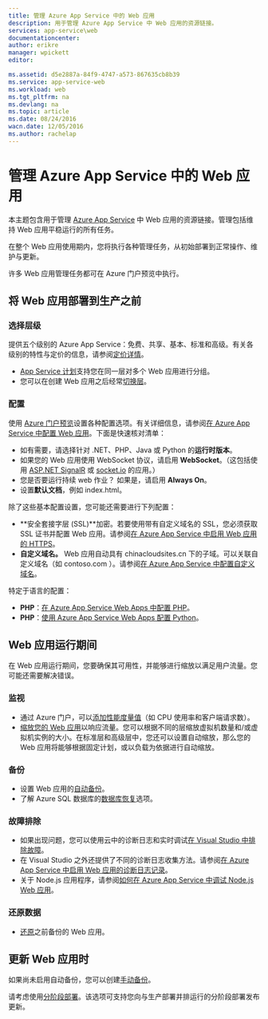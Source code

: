 ```yaml
---
title: 管理 Azure App Service 中的 Web 应用
description: 用于管理 Azure App Service 中 Web 应用的资源链接。
services: app-service\web
documentationcenter: 
author: erikre
manager: wpickett
editor: 

ms.assetid: d5e2887a-84f9-4747-a573-867635cb8b39
ms.service: app-service-web
ms.workload: web
ms.tgt_pltfrm: na
ms.devlang: na
ms.topic: article
ms.date: 08/24/2016
wacn.date: 12/05/2016
ms.author: rachelap
---
```


# 管理 Azure App Service 中的 Web 应用
本主题包含用于管理 [Azure App Service](./app-service-changes-existing-services.md) 中 Web 应用的资源链接。管理包括维持 Web 应用平稳运行的所有任务。

在整个 Web 应用使用期内，您将执行各种管理任务，从初始部署到正常操作、维护与更新。

许多 Web 应用管理任务都可在 Azure 门户预览中执行。

## 将 Web 应用部署到生产之前
### 选择层级
提供五个级别的 Azure App Service：免费、共享、基本、标准和高级。有关各级别的特性与定价的信息，请参阅[定价详情](https://www.azure.cn/pricing/details/app-service/)。

* [App Service 计划](../app-service/azure-web-sites-web-hosting-plans-in-depth-overview.md)支持您在同一层对多个 Web 应用进行分组。
* 您可以在创建 Web 应用之后经常[切换层](./web-sites-scale.md)。

### 配置
使用 [Azure 门户预览](https://portal.azure.cn/)设置各种配置选项。有关详细信息，请参阅[在 Azure App Service 中配置 Web 应用](./web-sites-configure.md)。下面是快速核对清单：

* 如有需要，请选择针对 .NET、PHP、Java 或 Python 的**运行时版本**。
* 如果您的 Web 应用使用 WebSocket 协议，请启用 **WebSocket**。（这包括使用 [ASP.NET SignalR](http://www.asp.net/signalr) 或 [socket.io](./web-sites-nodejs-chat-app-socketio.md) 的应用。）
* 您是否要运行持续 web 作业？ 如果是，请启用 **Always On**。
* 设置**默认文档**，例如 index.html。

除了这些基本配置设置，您可能还需要进行下列配置：

* **安全套接字层 (SSL)**加密。若要使用带有自定义域名的 SSL，您必须获取 SSL 证书并配置 Web 应用。请参阅[在 Azure App Service 中启用 Web 应用的 HTTPS](./web-sites-configure-ssl-certificate.md)。
* **自定义域名。** Web 应用自动具有 chinacloudsites.cn 下的子域。可以关联自定义域名（如 contoso.com ）。请参阅[在 Azure App Service 中配置自定义域名](./web-sites-custom-domain-name.md)。

特定于语言的配置：

* **PHP**：[在 Azure App Service Web Apps 中配置 PHP](./web-sites-php-configure.md)。
* **PHP**：[使用 Azure App Service Web Apps 配置 Python](./web-sites-python-configure.md)。

## Web 应用运行期间
在 Web 应用运行期间，您要确保其可用性，并能够进行缩放以满足用户流量。您可能还需要解决错误。

### 监视
* 通过 Azure 门户，可以[添加性能度量值](./web-sites-monitor.md)（如 CPU 使用率和客户端请求数）。
* [缩放您的 Web 应用](./web-sites-scale.md)以响应流量。您可以根据不同的层缩放虚拟机数量和/或虚拟机实例的大小。在标准层和高级层中，您还可以设置自动缩放，那么您的 Web 应用将能够根据固定计划，或以负载为依据进行自动缩放。

### 备份
* 设置 Web 应用的[自动备份](./web-sites-backup.md)。
* 了解 Azure SQL 数据库的[数据库恢复](../sql-database/sql-database-business-continuity.md)选项。

### 故障排除
* 如果出现问题，您可以使用云中的诊断日志和实时调试[在 Visual Studio 中排除故障](./web-sites-dotnet-troubleshoot-visual-studio.md#remotedebug)。
* 在 Visual Studio 之外还提供了不同的诊断日志收集方法。请参阅[在 Azure App Service 中启用 Web 应用的诊断日志记录](./web-sites-enable-diagnostic-log.md)。
* 关于 Node.js 应用程序，请参阅[如何在 Azure App Service 中调试 Node.js Web 应用](./web-sites-nodejs-debug.md)。

### 还原数据
* [还原](./web-sites-restore.md)之前备份的 Web 应用。

## 更新 Web 应用时
如果尚未启用自动备份，您可以创建[手动备份](./web-sites-backup.md)。

请考虑使用[分阶段部署](./web-sites-staged-publishing.md)。该选项可支持您向与生产部署并排运行的分阶段部署发布更新。

<!-- Anchors. -->

[Before you deploy your site to production]: #before-you-deploy-your-site-to-production
[While your website is running]: #while-your-website-is-running
[When you update your website]: #when-you-update-your-website

<!---HONumber=Mooncake_1128_2016-->